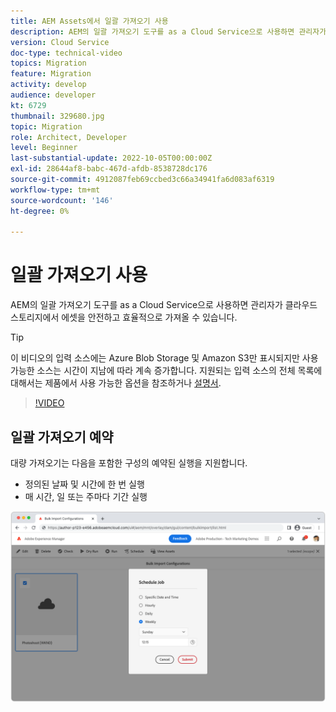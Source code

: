 ```yaml
---
title: AEM Assets에서 일괄 가져오기 사용
description: AEM의 일괄 가져오기 도구를 as a Cloud Service으로 사용하면 관리자가 클라우드 스토리지(Azure Blob Storage 또는 Amazon S3)에서 에셋을 안전하고 효율적으로 가져올 수 있습니다.
version: Cloud Service
doc-type: technical-video
topics: Migration
feature: Migration
activity: develop
audience: developer
kt: 6729
thumbnail: 329680.jpg
topic: Migration
role: Architect, Developer
level: Beginner
last-substantial-update: 2022-10-05T00:00:00Z
exl-id: 28644af8-babc-467d-afdb-8538728dc176
source-git-commit: 4912087feb69ccbed3c66a34941fa6d083af6319
workflow-type: tm+mt
source-wordcount: '146'
ht-degree: 0%

---
```


# 일괄 가져오기 사용

AEM의 일괄 가져오기 도구를 as a Cloud Service으로 사용하면 관리자가 클라우드 스토리지에서 에셋을 안전하고 효율적으로 가져올 수 있습니다.

>[!TIP]
>
> 이 비디오의 입력 소스에는 Azure Blob Storage 및 Amazon S3만 표시되지만 사용 가능한 소스는 시간이 지남에 따라 계속 증가합니다. 지원되는 입력 소스의 전체 목록에 대해서는 제품에서 사용 가능한 옵션을 참조하거나 [설명서](https://experienceleague.adobe.com/docs/experience-manager-cloud-service/content/assets/manage/add-assets.html#bulk-upload).

>[!VIDEO](https://video.tv.adobe.com/v/329680?quality=12&learn=on)

## 일괄 가져오기 예약

대량 가져오기는 다음을 포함한 구성의 예약된 실행을 지원합니다.

+ 정의된 날짜 및 시간에 한 번 실행
+ 매 시간, 일 또는 주마다 기간 실행

![일괄 가져오기 일정](./assets/bulk-import/schedule.png)
